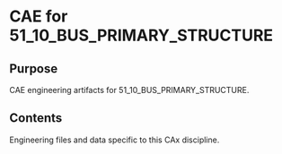 # CAE for 51_10_BUS_PRIMARY_STRUCTURE

## Purpose
CAE engineering artifacts for 51_10_BUS_PRIMARY_STRUCTURE.

## Contents
Engineering files and data specific to this CAx discipline.
